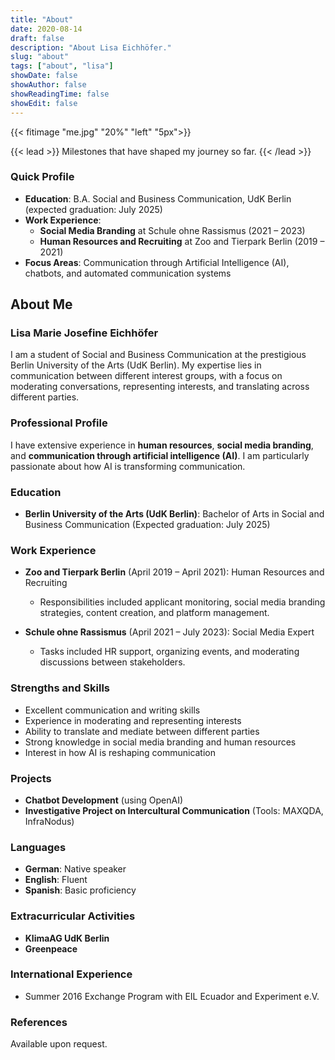 ```yaml
---
title: "About"
date: 2020-08-14
draft: false
description: "About Lisa Eichhöfer."
slug: "about"
tags: ["about", "lisa"]
showDate: false
showAuthor: false
showReadingTime: false
showEdit: false
---
```


{{< fitimage "me.jpg" "20%" "left" "5px">}}

{{< lead >}}
Milestones that have shaped my journey so far.
{{< /lead >}}

### Quick Profile
- **Education**: B.A. Social and Business Communication, UdK Berlin (expected graduation: July 2025)
- **Work Experience**:
  - **Social Media Branding** at Schule ohne Rassismus (2021 – 2023)
  - **Human Resources and Recruiting** at Zoo and Tierpark Berlin (2019 – 2021)
- **Focus Areas**: Communication through Artificial Intelligence (AI), chatbots, and automated communication systems

## About Me

### Lisa Marie Josefine Eichhöfer

I am a student of Social and Business Communication at the prestigious Berlin University of the Arts (UdK Berlin). My expertise lies in communication between different interest groups, with a focus on moderating conversations, representing interests, and translating across different parties.

### Professional Profile
I have extensive experience in **human resources**, **social media branding**, and **communication through artificial intelligence (AI)**. I am particularly passionate about how AI is transforming communication.

### Education
- **Berlin University of the Arts (UdK Berlin)**: Bachelor of Arts in Social and Business Communication (Expected graduation: July 2025)

### Work Experience
- **Zoo and Tierpark Berlin** (April 2019 – April 2021): Human Resources and Recruiting
  - Responsibilities included applicant monitoring, social media branding strategies, content creation, and platform management.
  
- **Schule ohne Rassismus** (April 2021 – July 2023): Social Media Expert
  - Tasks included HR support, organizing events, and moderating discussions between stakeholders.

### Strengths and Skills
- Excellent communication and writing skills
- Experience in moderating and representing interests
- Ability to translate and mediate between different parties
- Strong knowledge in social media branding and human resources
- Interest in how AI is reshaping communication

### Projects
- **Chatbot Development** (using OpenAI)
- **Investigative Project on Intercultural Communication** (Tools: MAXQDA, InfraNodus)

### Languages
- **German**: Native speaker
- **English**: Fluent
- **Spanish**: Basic proficiency

### Extracurricular Activities
- **KlimaAG UdK Berlin**
- **Greenpeace**

### International Experience
- Summer 2016 Exchange Program with EIL Ecuador and Experiment e.V.

### References
Available upon request.
